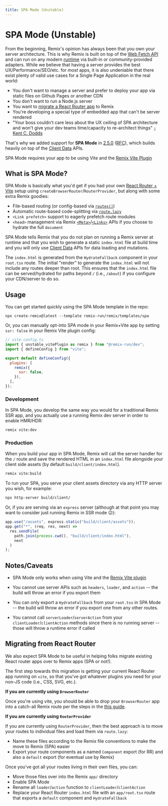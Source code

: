 ```yaml
---
title: SPA Mode (Unstable)
---
```


# SPA Mode (Unstable)

From the beginning, Remix's opinion has always been that you own your server architecture. This is why Remix is built on top of the [Web Fetch API][fetch] and can run on any modern [runtime][runtimes] via built-in or community-provided adapters. While we believe that having a server provides the best UX/Performance/SEO/etc. for _most_ apps, it is also undeniable that there exist plenty of valid use cases for a Single Page Application in the real world:

- You don't want to manage a server and prefer to deploy your app via static files on Github Pages or another CDN
- You don't want to run a Node.js server
- You want to [migrate a React Router app][migrate-rr] to Remix
- You're developing a special type of embedded app that can't be server rendered
- "Your boss couldn't care less about the UX ceiling of SPA architecture and won't give your dev teams time/capacity to re-architect things" [- Kent C. Dodds][kent-tweet]

That's why we added support for **SPA Mode** in [2.5.0][2.5.0] ([RFC][rfc]), which builds heavily on top of the [Client Data][client-data] APIs.

<docs-info>SPA Mode requires your app to be using Vite and the [Remix Vite Plugin][remix-vite]</docs-info>

## What is SPA Mode?

SPA Mode is basically what you'd get if you had your own [React Router + Vite][rr-setup] setup using `createBrowserRouter`/`RouterProvider`, but along with some extra Remix goodies:

- File-based routing (or config-based via [`routes()`][routes-config])
- Automatic route-based code-splitting via [`route.lazy`][route-lazy]
- `<Link prefetch>` support to eagerly prefetch route modules
- `<head>` management via Remix [`<Meta>`][meta]/[`<Links>`][links] APIs if you choose to hydrate the full `document`

SPA Mode tells Remix that you do not plan on running a Remix server at runtime and that you wish to generate a static `index.html` file at build time and you will only use [Client Data][client-data] APIs for data loading and mutations.

The `index.html` is generated from the `HydrateFallback` component in your `root.tsx` route. The initial "render" to generate the `index.html` will not include any routes deeper than root. This ensures that the `index.html` file can be served/hydrated for paths beyond `/` (i.e., `/about`) if you configure your CDN/server to do so.

## Usage

You can get started quickly using the SPA Mode template in the repo:

```shellscript
npx create-remix@latest --template remix-run/remix/templates/spa
```

Or, you can manually opt-into SPA mode in your Remix+Vite app by setting `ssr: false` in your Remix Vite plugin config:

```js
// vite.config.ts
import { unstable_vitePlugin as remix } from "@remix-run/dev";
import { defineConfig } from "vite";

export default defineConfig({
  plugins: [
    remix({
      ssr: false,
    }),
  ],
});
```

### Development

In SPA Mode, you develop the same way you would for a traditional Remix SSR app, and you actually use a running Remix dev server in order to enable HMR/HDR:

```sh
remix vite:dev
```

### Production

When you build your app in SPA Mode, Remix will call the server handler for the `/` route and save the rendered HTML in an `index.html` file alongside your client side assets (by default `build/client/index.html`).

```sh
remix vite:build
```

To run your SPA, you serve your client assets directory via any HTTP server you wish, for example:

```sh
npx http-server build/client/
```

Or, if you are serving via an `express` server (although at that point you may want to consider just running Remix in SSR mode 😉):

```js
app.use("/assets", express.static("build/client/assets"));
app.get("*", (req, res, next) =>
  res.sendFile(
    path.join(process.cwd(), "build/client/index.html"),
    next
  )
);
```

## Notes/Caveats

- SPA Mode only works when using Vite and the [Remix Vite plugin][remix-vite]

- You cannot use server APIs such as `headers`, `loader`, and `action` -- the build will throw an error if you export them

- You can only export a `HydrateFallback` from your `root.tsx` in SPA Mode -- the build will throw an error if you export one from any other routes.

- You cannot call `serverLoader`/`serverAction` from your `clientLoader`/`clientAction` methods since there is no running server -- those will throw a runtime error if called

## Migrating from React Router

We also expect SPA Mode to be useful in helping folks migrate existing React router apps over to Remix apps (SPA or not!).

The first step towards this migration is getting your current React Router app running on `vite`, so that you've got whatever plugins you need for your non-JS code (i.e., CSS, SVG, etc.).

**If you are currently using `BrowserRouter`**

Once you're using vite, you should be able to drop your `BrowserRouter` app into a catch-all Remix route per the steps in the [this guide][migrating-rr].

**If you are currently using `RouterProvider`**

If you are currently using `RouterProvider`, then the best approach is to move your routes to individual files and load them via `route.lazy`:

- Name these files according to the Remix file conventions to make the move to Remix (SPA) easier
- Export your route components as a named `Component` export (for RR) and also a `default` export (for eventual use by Remix)

Once you've got all your routes living in their own files, you can:

- Move those files over into the Remix `app/` directory
- Enable SPA Mode
- Rename all `loader`/`action` function to `clientLoader`/`clientAction`
- Replace your React Router `index.html` file with an `app/root.tsx` route that exports a `default` component and `HydrateFallback`

[rfc]: https://github.com/remix-run/remix/discussions/7638
[client-data]: ../guides/client-data
[2.5.0]: https://github.com/remix-run/remix/blob/main/CHANGELOG.md#v250
[fetch]: https://developer.mozilla.org/en-US/docs/Web/API/Fetch_API
[runtimes]: ../discussion/runtimes
[kent-tweet]: https://twitter.com/kentcdodds/status/1743030378334708017
[rr-setup]: https://reactrouter.com/en/main/start/tutorial#setup
[routes-config]: ../file-conventions/remix-config#routes
[route-lazy]: https://reactrouter.com/en/main/route/lazy
[meta]: ../components/meta
[links]: ../components/links
[migrating-rr]: https://remix.run/docs/en/main/guides/migrating-react-router-app
[remix-vite]: ../future/vite
[migrate-rr]: #migrating-from-react-router
